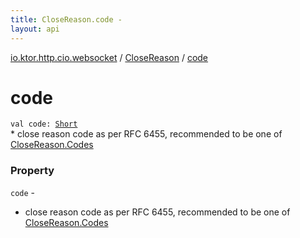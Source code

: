 ```yaml
---
title: CloseReason.code - 
layout: api
---
```


<div class='api-docs-breadcrumbs'><a href="../index.html">io.ktor.http.cio.websocket</a> / <a href="index.html">CloseReason</a> / <a href="./code.html">code</a></div>

# code

<div class="signature"><code><span class="keyword">val </span><span class="identifier">code</span><span class="symbol">: </span><a href="https://kotlinlang.org/api/latest/jvm/stdlib/kotlin/-short/index.html"><span class="identifier">Short</span></a></code></div>
* close reason code as per RFC 6455, recommended to be one of <a href="-codes/index.html">CloseReason.Codes</a>

### Property

<code>code</code> -
* close reason code as per RFC 6455, recommended to be one of <a href="-codes/index.html">CloseReason.Codes</a>
